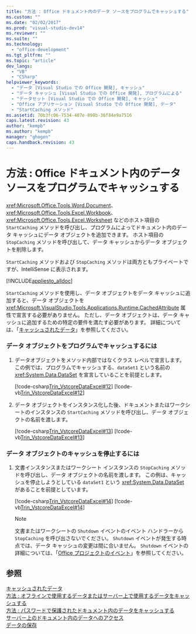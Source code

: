 ```yaml
---
title: "方法 : Office ドキュメント内のデータ ソースをプログラムでキャッシュする"
ms.custom: ""
ms.date: "02/02/2017"
ms.prod: "visual-studio-dev14"
ms.reviewer: ""
ms.suite: ""
ms.technology: 
  - "office-development"
ms.tgt_pltfrm: ""
ms.topic: "article"
dev_langs: 
  - "VB"
  - "CSharp"
helpviewer_keywords: 
  - "データ [Visual Studio での Office 開発], キャッシュ"
  - "データ キャッシュ [Visual Studio での Office 開発], プログラムによる"
  - "データセット [Visual Studio での Office 開発], キャッシュ"
  - "Office アプリケーション [Visual Studio での Office 開発], データ"
  - "StartCaching メソッド"
ms.assetid: 70b3fc06-7534-407e-898b-36f84e9a7516
caps.latest.revision: 43
author: "kempb"
ms.author: "kempb"
manager: "ghogen"
caps.handback.revision: 43
---
```

# 方法 : Office ドキュメント内のデータ ソースをプログラムでキャッシュする
  <xref:Microsoft.Office.Tools.Word.Document>、<xref:Microsoft.Office.Tools.Excel.Workbook>、<xref:Microsoft.Office.Tools.Excel.Worksheet> などのホスト項目の `StartCaching` メソッドを呼び出し、プログラムによってドキュメント内のデータ キャッシュにデータ オブジェクトを追加できます。  ホスト項目の `StopCaching` メソッドを呼び出して、データ キャッシュからデータ オブジェクトを削除します。  
  
 `StartCaching` メソッドおよび `StopCaching` メソッドは両方ともプライベートですが、IntelliSense に表示されます。  
  
 [!INCLUDE[appliesto_alldoc](../vsto/includes/appliesto-alldoc-md.md)]  
  
 `StartCaching` メソッドを使用し、データ オブジェクトをデータ キャッシュに追加すると、データ オブジェクトを <xref:Microsoft.VisualStudio.Tools.Applications.Runtime.CachedAttribute> 属性で宣言する必要がありません。  ただし、データ オブジェクトは、データ キャッシュに追加するための特定の要件を満たす必要があります。  詳細については、「[キャッシュされたデータ](../vsto/caching-data.md)」を参照してください。  
  
### データ オブジェクトをプログラムでキャッシュするには  
  
1.  データオブジェクトをメソッド内部ではなくクラス レベルで宣言します。  この例では、プログラムでキャッシュする、`dataSet1` という名前の <xref:System.Data.DataSet> を宣言していることを前提とします。  
  
     [!code-csharp[Trin_VstcoreDataExcel#12](../snippets/csharp/VS_Snippets_OfficeSP/Trin_VstcoreDataExcel/CS/Sheet1.cs#12)]
     [!code-vb[Trin_VstcoreDataExcel#12](../snippets/visualbasic/VS_Snippets_OfficeSP/Trin_VstcoreDataExcel/VB/Sheet1.vb#12)]  
  
2.  データ オブジェクトをインスタンス化した後、ドキュメントまたはワークシートのインスタンスの `StartCaching` メソッドを呼び出し、データ オブジェクトの名前を渡します。  
  
     [!code-csharp[Trin_VstcoreDataExcel#13](../snippets/csharp/VS_Snippets_OfficeSP/Trin_VstcoreDataExcel/CS/Sheet1.cs#13)]
     [!code-vb[Trin_VstcoreDataExcel#13](../snippets/visualbasic/VS_Snippets_OfficeSP/Trin_VstcoreDataExcel/VB/Sheet1.vb#13)]  
  
### データ オブジェクトのキャッシュを停止するには  
  
1.  文書インスタンスまたはワークシート インスタンスの `StopCaching` メソッドを呼び出し、データ オブジェクトの名前を渡します。  この例は、キャッシュを停止しようとしている `dataSet1` という <xref:System.Data.DataSet> があることを前提としています。  
  
     [!code-csharp[Trin_VstcoreDataExcel#14](../snippets/csharp/VS_Snippets_OfficeSP/Trin_VstcoreDataExcel/CS/Sheet1.cs#14)]
     [!code-vb[Trin_VstcoreDataExcel#14](../snippets/visualbasic/VS_Snippets_OfficeSP/Trin_VstcoreDataExcel/VB/Sheet1.vb#14)]  
  
    > [!NOTE]  
    >  文書またはワークシートの `Shutdown` イベントのイベント ハンドラーから `StopCaching` を呼び出さないでください。  `Shutdown` イベントが発生する時点では、データ キャッシュの変更は間に合いません。  `Shutdown` イベントの詳細については、「[Office プロジェクトのイベント](../vsto/events-in-office-projects.md)」を参照してください。  
  
## 参照  
 [キャッシュされたデータ](../vsto/caching-data.md)   
 [方法 : オフラインで使用するデータまたはサーバー上で使用するデータをキャッシュする](../vsto/how-to-cache-data-for-use-offline-or-on-a-server.md)   
 [方法 : パスワードで保護されたドキュメント内のデータをキャッシュする](../vsto/how-to-cache-data-in-a-password-protected-document.md)   
 [サーバー上のドキュメント内のデータへのアクセス](../vsto/accessing-data-in-documents-on-the-server.md)   
 [データの保存](../data-tools/saving-data.md)  
  
  